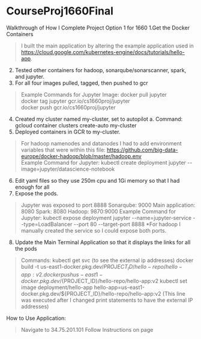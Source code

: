 # CourseProj1660Final
Walkthrough of How I Complete Project Option 1 for 1660 
1.Get the Docker Containers 
> I built the main application by altering the example application used in https://cloud.google.com/kubernetes-engine/docs/tutorials/hello-app. 
2. Tested other containers for hadoop, sonarqube/sonarscanner, spark, and jupyter. 
3. For all four images pulled, tagged, then pushed to gcr 
> Example Commands for Jupyter Image: docker pull jupyter<br/> 
> docker tag jupyter gcr.io/cs1660proj/jupyter<br/>
> docker push gcr.io/cs1660proj/jupyter<br/>
4. Created my cluster named my-cluster, set to autopilot 
    a. Command: gcloud container clusters create-auto my-cluster
5. Deployed containers in GCR to my-cluster.
> For hadoop namenodes and datanodes I had to add environment variables that were within this file: https://github.com/big-data-europe/docker-hadoop/blob/master/hadoop.env <br/>
> Example Command for Jupyter: kubectl create deployment jupyter --image=jupyter/datascience-notebook
6. Edit yaml files so they use 250m cpu and 1Gi memory so that I had enough for all 
7. Expose the pods.
> Jupyter was exposed to port 8888 
> Sonarqube: 9000 
> Main application: 8080 
> Spark: 8080 
> Hadoop: 9870:9000 
> Example Command for Jupyter: kubectl expose deployment jupyter --name=jupyter-service --type=LoadBalancer --port 80 --target-port 8888
    *For hadoop I manually created the service so I could expose both ports.
8. Update the Main Terminal Application so that it displays the links for all the pods 
> Commands: kubectl get svc (to see the external ip addresses) 
> docker build -t us-east1-docker.pkg.dev/${PROJECT_ID}/hello-repo/hello-app:v2 . 
> docker push us-east1-docker.pkg.dev/${PROJECT_ID}/hello-repo/hello-app:v2 
> kubectl set image deployment/hello-app hello-app=us-east1-docker.pkg.dev/${PROJECT_ID}/hello-repo/hello-app:v2 (This line was executed after I changed print statements to have the external IP addresses) 

How to Use Application:
> Navigate to 34.75.201.101
> Follow Instructions on page
